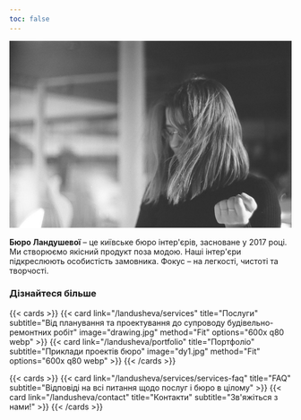 ```yaml
---
toc: false
---
```


![landusheva](landusheva.jpg)

**Бюро Ландушевої** – це київське бюро інтер'єрів, засноване у 2017 році. Ми створюємо якісний продукт поза модою. Наші інтер'єри підкреслюють особистість замовника. Фокус – на легкості, чистоті та творчості.

### Дізнайтеся більше

{{< cards >}}
  {{< card link="/landusheva/services" title="Послуги" subtitle="Від планування та проектування до супроводу будівельно-ремонтних робіт" image="drawing.jpg" method="Fit" options="600x q80 webp" >}}
  {{< card link="/landusheva/portfolio" title="Портфоліо" subtitle="Приклади проектів бюро" image="dy1.jpg" method="Fit" options="600x q80 webp" >}}
{{< /cards >}}

{{< cards >}}
  {{< card link="/landusheva/services/services-faq" title="FAQ" subtitle="Відповіді на всі питання щодо послуг і бюро в цілому" >}}
  {{< card link="/landusheva/contact" title="Контакти" subtitle="Зв'яжіться з нами!" >}}
{{< /cards >}}